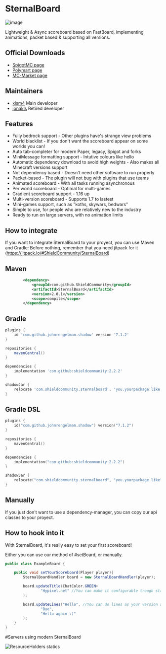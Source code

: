 # SternalBoard

![image](https://user-images.githubusercontent.com/76608233/146663681-08cf1e75-e288-44f4-8c79-fdda3531980b.png)

Lightweight & Async scoreboard based on FastBoard, implementing animations, packet based & supporting all versions.

## Official Downloads

* [SpigotMC page](https://www.spigotmc.org/resources/sternalboard-lightweight-animated-scoreboard.89245/)
* [Polymart page](https://polymart.org/resource/sternalboard-lightweight.1379)
* [MC-Market page](https://www.mc-market.org/resources/20395/)

## Maintainers
* [xism4](https://github.com/xism4) Main developer
* [jonakls](https://github.com/jonakls) Retired developer

## Features
* Fully bedrock support - Other plugins have's strange view problems
* World blacklist - If you don't want the scoreboard appear on some worlds you can!
* Auto tab-completer for modern Paper, legacy, Spigot and forks
* MiniMessage formatting support - Intutive colours like <red>hello<reset>
* Automatic dependency download to avoid high weights - Also makes all Minecraft versions support
* Not dependency based - Doesn't need other software to run properly
* Packet-based - The plugin will not bug with plugins that use teams
* Animated scoreboard - With all tasks running asynchronous
* Per world scoreboard - Optimal for multi-games
* Gradient scoreboard support - 1.16 up
* Multi-version scoreboard - Supports 1.7 to lastest
* Mini-games support, such as "koths, skywars, bedwars"
* Simple to use, for people who are relatively new to the industry
* Ready to run on large servers, with no animation limits

## How to integrate
If you want to integrate SternalBoard to your proyect, you can use Maven and Gradle:
Before nothing, remember that you need jitpack for it (https://jitpack.io/#ShieldCommunity/SternalBoard)

## Maven
```xml
        <dependency>
            <groupId>com.github.ShieldCommunity</groupId>
            <artifactId>SternalBoard</artifactId>
            <version>2.0.1</version>
            <scope>compile</scope>
        </dependency>
```

## Gradle
```gradle
plugins {
    id 'com.github.johnrengelman.shadow' version '7.1.2'
}

repositories {
    mavenCentral()
}

dependencies {
    implementation 'com.github:shieldcommunity:2.2.2'
}

shadowJar {
    relocate 'com.shieldcommunity.sternalboard', 'you.yourpackage.like'
}
```

## Gradle DSL
```kts
plugins {
    id("com.github.johnrengelman.shadow") version("7.1.2")
}

repositories {
    mavenCentral()
}

dependencies {
    implementation("com.github:shieldcommunity:2.2.2")
}

shadowJar {
    relocate("com.shieldcommunity.sternalboard", "you.yourpackage.like")
}
```

## Manually
If you just don't want to use a dependency-manager, you can copy our api classes to your proyect.

## How to hook into it
With SternalBoard, it's really easy to set your first scoreboard!

Either you can use our method of #setBoard, or manually.

```java
public class ExampleBoard {

    public void setYourScoreboard(Player player){
        SternalBoardHandler board = new SternalBoardHandler(player);

        board.updateTitle(ChatColor.GREEN+
                "Hypixel.net" //You can make it configurable trough strings tho
        );

        board.updateLines("Hello", //You can do lines as your version allows!
                "Bye",
                "Hello again :)"
        );
    }
}

```

#Servers using modern SternalBoard

<img src="https://bstats.org/signatures/bukkit/SternalBoard.svg" alt="ResourceHolders statics">
